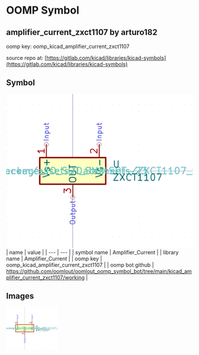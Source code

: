# OOMP Symbol  
## amplifier_current_zxct1107  by arturo182  
  
oomp key: oomp_kicad_amplifier_current_zxct1107  
  
source repo at: [https://gitlab.com/kicad/libraries/kicad-symbols](https://gitlab.com/kicad/libraries/kicad-symbols)  
## Symbol  
  
[![working.png](working_600.png)](working.png)  
| name | value | 
| --- | --- | 
| symbol name | Amplifier_Current | 
| library name | Amplifier_Current | 
| oomp key | oomp_kicad_amplifier_current_zxct1107 | 
| oomp bot github | https://github.com/oomlout/oomlout_oomp_symbol_bot/tree/main/kicad_amplifier_current_zxct1107/working | 
## Images  
  
[![working.png](working_140.png)](working.png)  
